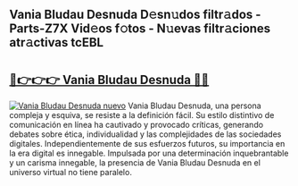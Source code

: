 ## Vania Bludau Desnuda D𝚎sn𝚞dos filtr𝚊dos - Parts-Z7X Vid𝚎os f𝚘tos - N𝚞evas filtr𝚊ciones atr𝚊ctivas tcEBL

# <h2><a href="http://mb47euh.tromn.icu/?c=Vania+Bludau+Desnuda">🔗👉👉👉 Vania Bludau Desnuda 🔗🔗</a></h2>

[![Vania Bludau Desnuda nuevo](https://i.imgur.com/pEAQMta.gif)](http://mb47euh.tromn.icu/?c=Vania+Bludau+Desnuda)
Vania Bludau Desnuda, una persona compleja y esquiva, se resiste a la definición fácil. Su estilo distintivo de comunicación en línea ha cautivado y provocado críticas, generando debates sobre ética, individualidad y las complejidades de las sociedades digitales. Independientemente de sus esfuerzos futuros, su importancia en la era digital es innegable. Impulsada por una determinación inquebrantable y un carisma innegable, la presencia de Vania Bludau Desnuda en el universo virtual no tiene paralelo.
